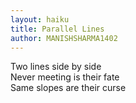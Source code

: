```yaml
---
layout: haiku
title: Parallel Lines
author: MANISHSHARMA1402
---
```


Two lines side by side<br>
Never meeting is their fate<br>
Same slopes are their curse<br>
